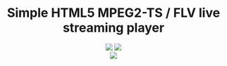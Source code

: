 <h1 align="center">Simple HTML5 MPEG2-TS / FLV live streaming player</h1>

<div align="center">
    <img src="https://img.shields.io/badge/BUILT%20WITH-Nuxt-nrightgreen?style=for-the-badge" />
    <img src="https://img.shields.io/badge/BUILT%20WITH-TAILWINDCSS-blue?style=for-the-badge" />
</div>

<div align="center">
    <img src="https://img.shields.io/badge/MADE%20WITH-%E2%9D%A4-red?style=for-the-badge" />
</div>
